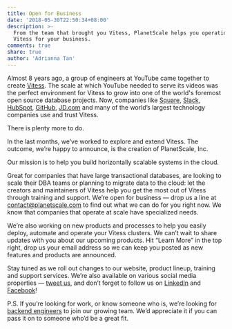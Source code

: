 ```yaml
---
title: Open for Business
date: '2018-05-30T22:50:34+08:00'
description: >-
  From the team that brought you Vitess, PlanetScale helps you operationalize
  Vitess for your business.
comments: true
share: true
author: 'Adrianna Tan'
---
```


Almost 8 years ago, a group of engineers at YouTube came together to create [Vitess](http://vitess.io). The scale at which YouTube needed to serve its videos was the perfect environment for Vitess to grow into one of the world's foremost open source database projects. Now, companies like [Square](https://squareup.com), [Slack](https://slack.com), [HubSpot](https://hubspot.com), [GitHub](https://github.com), [JD.com](http://jd.com) and many of the world’s largest technology companies use and trust Vitess.

There is plenty more to do.

In the last months, we’ve worked to explore and extend Vitess. The outcome, we’re happy to announce, is the creation of PlanetScale, Inc.

Our mission is to help you build horizontally scalable systems in the cloud.

Great for companies that have large transactional databases, are looking to scale their DBA teams or planning to migrate data to the cloud: let the creators and maintainers of Vitess help you get the most out of Vitess through training and support. We’re open for business — drop us a line at [contact@planetscale.com](mailto:contact@planetscale.com) to find out what we can do for you right now. We know that companies that operate at scale have specialized needs.

We’re also working on new products and processes to help you easily deploy, automate and operate your Vitess clusters. We can’t wait to share updates with you about our upcoming products. Hit “Learn More” in the top right, drop us your email address so we can keep you posted as new features and products are announced.

Stay tuned as we roll out changes to our website, product lineup, training and support services. We’re also available on various social media properties — [tweet us](https://twitter.com/planetscaledata), and don’t forget to follow us on [LinkedIn](https://www.linkedin.com/company/planetscale) and [Facebook](https://www.linkedin.com/company/planetscale)!

P.S. If you’re looking for work, or know someone who is, we’re looking for [backend engineers](http://planetscale.com/careers) to join our growing team. We’d appreciate it if you can pass it on to someone who’d be a great fit.
